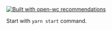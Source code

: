 [![Built with open-wc recommendations](https://img.shields.io/badge/built%20with-open--wc-blue.svg)](https://github.com/open-wc)

Start with `yarn start` command.
